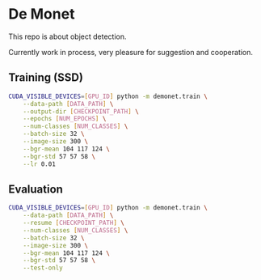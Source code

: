 # De Monet

This repo is about object detection.

Currently work in process, very pleasure for suggestion and cooperation.

## Training (SSD)

```sh
CUDA_VISIBLE_DEVICES=[GPU_ID] python -m demonet.train \
    --data-path [DATA_PATH] \
    --output-dir [CHECKPOINT_PATH] \
    --epochs [NUM_EPOCHS] \
    --num-classes [NUM_CLASSES] \
    --batch-size 32 \
    --image-size 300 \
    --bgr-mean 104 117 124 \
    --bgr-std 57 57 58 \
    --lr 0.01
```

## Evaluation

```sh
CUDA_VISIBLE_DEVICES=[GPU_ID] python -m demonet.train \
    --data-path [DATA_PATH] \
    --resume [CHECKPOINT_PATH] \
    --num-classes [NUM_CLASSES] \
    --batch-size 32 \
    --image-size 300 \
    --bgr-mean 104 117 124 \
    --bgr-std 57 57 58 \
    --test-only
```
